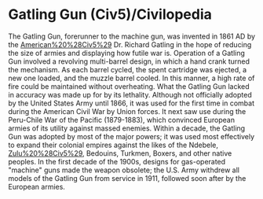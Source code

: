 # Gatling Gun (Civ5)/Civilopedia

The Gatling Gun, forerunner to the machine gun, was invented in 1861 AD by the [American%20%28Civ5%29](American) Dr. Richard Gatling in the hope of reducing the size of armies and displaying how futile war is. Operation of a Gatling Gun involved a revolving multi-barrel design, in which a hand crank turned the mechanism. As each barrel cycled, the spent cartridge was ejected, a new one loaded, and the muzzle barrel cooled. In this manner, a high rate of fire could be maintained without overheating. What the Gatling Gun lacked in accuracy was made up for by its lethality.
Although not officially adopted by the United States Army until 1866, it was used for the first time in combat during the American Civil War by Union forces. It next saw use during the Peru-Chile War of the Pacific (1879-1883), which convinced European armies of its utility against massed enemies. Within a decade, the Gatling Gun was adopted by most of the major powers; it was used most effectively to expand their colonial empires against the likes of the Ndebele, [Zulu%20%28Civ5%29](Zulu), Bedouins, Turkmen, Boxers, and other native peoples. In the first decade of the 1900s, designs for gas-operated "machine" guns made the weapon obsolete; the U.S. Army withdrew all models of the Gatling Gun from service in 1911, followed soon after by the European armies.